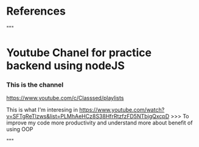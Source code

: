 # References
"""
# Youtube Chanel for practice backend using nodeJS

### This is the channel
https://www.youtube.com/c/Classsed/playlists

This is what I'm interesing in
https://www.youtube.com/watch?v=SFTgReTlzws&list=PLMhAeHCz8S38HfrRtzfzFD5NTbjgQxcpD >>> To improve my code more productivity and understand more about benefit of using OOP


"""
